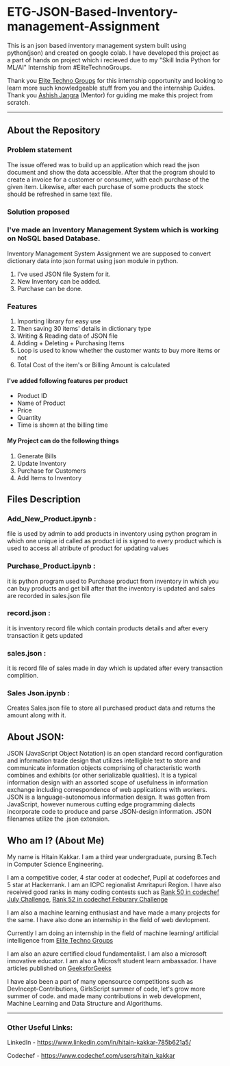 # ETG-JSON-Based-Inventory-management-Assignment


This is an json based inventory management system built using python(json) and created on google colab.
I have developed this project as a part of hands on project which i recieved due to my "Skill India Python for ML/AI" Internship from #EliteTechnoGroups.

Thank you [Elite Techno Groups](https://www.elitetechnogroups.com/) for this internship opportunity and looking to learn more such knowledgeable stuff from you and the internship Guides.
Thank you [Ashish Jangra](https://github.com/AshishJangra27/) (Mentor) for guiding me make this project from scratch.

-----
## About the Repository

### Problem statement

The issue offered was to build up an application which read the json document and show the data accessible.
After that the program should to create a invoice for a customer or consumer, with each purchase of the given item.
Likewise, after each purchase of some products the stock should be refreshed in same text file.

### Solution proposed

### I've made an Inventory Management System which is working on NoSQL based Database.
Inventory Management System Assignment we are supposed to convert dictionary data into json format using json module in python.
1. I've used JSON file System for it.
2. New Inventory can be added.
3. Purchase can be done.

### Features
1. Importing library for easy use
2. Then saving 30 items' details in dictionary type
3. Writing & Reading data of JSON file
4. Adding + Deleting + Purchasing Items
5. Loop is used to know whether the customer wants to buy more items or not
6. Total Cost of the item's or Billing Amount is calculated

#### I've added following features per product
- Product ID
- Name of Product
- Price
- Quantity
- Time is shown at the billing time

#### My Project can do the following things
1. Generate Bills
2. Update Inventory
3. Purchase for Customers
4. Add Items to Inventory

## Files Description
### Add_New_Product.ipynb : 
file is used by admin to add products in inventory using python program in which one unique id called as product id is signed to every 
product which is used to access all atribute of product for updating values
### Purchase_Product.ipynb :
it is python program used to Purchase product from inventory in which you can buy products and get bill after that the inventory is updated and sales are recorded in sales.json file
### record.json : 
it is inventory record file which contain products details and after every transaction it gets updated
### sales.json : 
it is record file of sales made in day which is updated after every transaction complition.
### Sales Json.ipynb :
Creates Sales.json file to store all purchased product data and returns the amount along with it.

## About JSON:

JSON (JavaScript Object Notation) is an open standard record configuration and information trade design that utilizes intelligible text to store and communicate information objects comprising of characteristic worth combines and exhibits (or other serializable qualities). It is a typical information design with an assorted scope of usefulness in information exchange including correspondence of web applications with workers.
JSON is a language-autonomous information design. It was gotten from JavaScript, however numerous cutting edge programming dialects incorporate code to produce and parse JSON-design information. JSON filenames utilize the .json extension.

## Who am I? (About Me)

My name is Hitain Kakkar. I am a third year undergraduate, pursing B.Tech in Computer Science Engineering.

I am a competitive coder, 4 star coder at codechef, Pupil at codeforces and 5 star at Hackerrank.
I am an ICPC regionalist Amritapuri Region. 
I have also received good ranks in many coding contests  such as [Rank 50 in codechef July Challenge](https://www.codechef.com/rankings/JULY21B?order=asc&search=hitain_kakkar&sortBy=rank), [Rank 52 in codechef Feburary Challenge](https://www.codechef.com/rankings/FEB21B?order=asc&search=hitain_kakkar&sortBy=rank)

I am also a machine learning enthusiast and have made a many projects for the same.
I have also done an internship in the field of web devlopment.

Currently I am doing an internship in the field of machine learning/ artificial intelligence from [Elite Techno Groups](https://www.elitetechnogroups.com/)

I am also an azure certified cloud fundamentalist.
I am also a microsoft innovative educator.
I am also a Microsft student learn ambassador.
I have articles published on [GeeksforGeeks](https://auth.geeksforgeeks.org/user/hitainkakkar007/articles)

I have also been a part of many opensource competitions such as DevIncept-Contributions, GirlsScript summer of code, let's grow more summer of code.
and made many contributions in web development, Machine Learning and Data Structure and Algorithums.

-----

### Other Useful Links:

LinkedIn - https://www.linkedin.com/in/hitain-kakkar-785b621a5/ 

Codechef - https://www.codechef.com/users/hitain_kakkar

